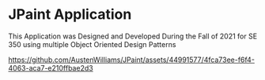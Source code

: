 # JPaint Application
This Application was Designed and Developed During the Fall of 2021 for SE 350 using multiple Object Oriented Design Patterns




https://github.com/AustenWilliams/JPaint/assets/44991577/4fca73ee-f6f4-4063-aca7-e210ffbae2d3




